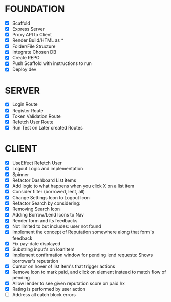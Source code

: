 # FOUNDATION

- [x] Scaffold
- [x] Express Server
- [x] Proxy API to Client
- [x] Render Build/HTML as \*
- [x] Folder/File Structure
- [x] Integrate Chosen DB
- [x] Create REPO
- [x] Push Scaffold with instructions to run
- [x] Deploy dev

# SERVER

- [x] Login Route
- [x] Register Route
- [x] Token Validation Route
- [x] Refetch User Route
- [x] Run Test on Later created Routes

# CLIENT

- [x] UseEffect Refetch User
- [x] Logout Logic and implementation
- [x] Spinner
- [x] Refactor Dashboard List items
- [x] Add logic to what happens when you click X on a list item
- [x] Consider filter (borrowed, lent, all)
- [x] Change Settings Icon to Logout Icon
- [x] Refactor Search by considering:
- [x] Removing Search Icon
- [x] Adding Borrow/Lend Icons to Nav
- [x] Render form and its feedbacks
- [x] Not limited to but includes: user not found
- [x] Implement the concept of Reputation somewhere along that form's feedback
- [x] Fix pay-date displayed
- [x] Substring input's on loanItem
- [x] Implement confirmation window for pending lend requests: Shows borrower's reputation
- [x] Cursor on hover of list Item's that trigger actions
- [x] Remove Icon to mark paid, and click on element instead to match flow of pending
- [x] Allow lender to see given reputation score on paid hx
- [x] Rating is performed by user action
- [ ] Address all catch block errors
